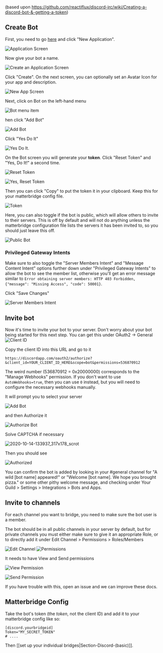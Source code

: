 (based upon https://github.com/reactiflux/discord-irc/wiki/Creating-a-discord-bot-&-getting-a-token)

## Create Bot

First, you need to go [here](https://discord.com/developers/applications) and click "New Application".

![Application Screen](https://user-images.githubusercontent.com/987487/218297892-e84b1b63-d639-4c26-9b7b-93c809c996a6.png)

Now give your bot a name.

![Create an Application Screen](https://user-images.githubusercontent.com/987487/218297854-2a7aa14b-b8f5-45d2-be39-db6253e4a596.png)

Click "Create". On the next screen, you can optionally set an Avatar Icon for your app and description.

![New App Screen](https://user-images.githubusercontent.com/987487/212194341-b8b7fca2-7b70-422c-b919-09c58a6a0495.png)

Next, click on Bot on the left-hand menu

![Bot menu item](https://user-images.githubusercontent.com/987487/218298058-f61f44d3-aba7-4639-9987-e52bf60b34dc.png)

hen click "Add Bot"

![Add Bot](https://user-images.githubusercontent.com/987487/212194343-5ca1e46e-8e59-4f5a-8f26-08e4894f42e0.png)

Click "Yes Do It"

![Yes Do It.](https://user-images.githubusercontent.com/987487/212194345-56c1b9cb-63cb-4216-b705-2ba1baa6d4a6.png)

On the Bot screen you will generate your **token**. Click "Reset Token" and "Yes, Do It!" a second time.

![Reset Token](https://user-images.githubusercontent.com/987487/212194346-86dcb128-4722-4627-acfc-2d18bb8a8ed4.png)

![Yes, Reset Token](https://user-images.githubusercontent.com/987487/212194347-0c424124-d5c2-4939-8f25-a492a6f6c79b.png)

Then you can click "Copy" to put the token it in your clipboard. Keep this for your matterbridge config file. 

![Token](https://user-images.githubusercontent.com/987487/212194348-d15c249f-d8e7-45ea-b807-ddedaaeb6442.png)

Here, you can also toggle if the bot is public, which will allow others to invite to their servers. This is off by default and will not do anything unless the matterbridge configuration file lists the servers it has been invited to, so you should just leave this off.

![Public Bot](https://user-images.githubusercontent.com/987487/218297521-2290e231-204b-4a68-8044-0879b3c84ce3.png)


### Privileged Gateway Intents

Make sure to also toggle the "Server Members Intent" and "Message Content Intent" options further down under "Privileged Gateway Intents" to allow the bot to see the member list, otherwise you'll get an error message similar to `Error obtaining server members: HTTP 403 Forbidden, {"message": "Missing Access", "code": 50001}`.

Click "Save Changes"

![Server Members Intent](https://user-images.githubusercontent.com/987487/212194349-c2544381-5009-4c90-8d9d-1ce5dcfae855.png)

## Invite bot

Now it's time to invite your bot to your server. Don't worry about your bot being started for this next step. You can get this under OAuth2 → General
![Client ID](https://user-images.githubusercontent.com/987487/212194350-88d037a8-e688-4c43-b2ee-ec41a1990b79.png)

Copy the client ID into this URL and go to it

```https://discordapp.com/oauth2/authorize?&client_id=YOUR_CLIENT_ID_HERE&scope=bot&permissions=536870912```

The weird number (536870912 = 0x20000000) corresponds to the "Manage Webhooks" permission. If you don't want to use `AutoWebhooks=true`, then you can use `0` instead, but you will need to configure the necessary webhooks manually.

It will prompt you to select your server

![Add Bot](https://user-images.githubusercontent.com/987487/212195690-97e5c675-b34f-4dba-895e-232eedb2f7f7.png)

and then Authorize it

![Authorize Bot](https://user-images.githubusercontent.com/987487/212195594-6c709139-38fa-4ea9-a153-95fa55e64363.png)

Solve CAPTCHA if necessary

![2020-10-14-133937_317x178_scrot](https://user-images.githubusercontent.com/987487/96025132-b8616680-0e22-11eb-983b-a9e10426965f.png)

Then you should see

![Authorized](https://user-images.githubusercontent.com/987487/212195597-dc4b9a47-87ff-4a03-90b4-b2db034bf606.png)

You can confirm the bot is added by looking in your #general channel for "A wild [bot name] appeared!" or "Welcome [bot name]. We hope you brought pizza." or some other pithy welcome message, and checking under Your Guild > Settings > Integrations > Bots and Apps.


## Invite to channels

For each channel you want to bridge, you need to make sure the bot user is a member.

The bot should be in all public channels in your server by default, but for private channels you must either make sure to give it an appropriate Role, or to directly add it under Edit Channel > Permissions > Roles/Members

![Edit Channel](https://user-images.githubusercontent.com/987487/218298368-a236ede4-c08a-46df-901c-96a7c33b6b13.png)
![Permissions](https://user-images.githubusercontent.com/987487/218298370-70078ee3-bf80-4082-9f72-c6510fd8d99d.png)

It needs to have View and Send permissions

![View Permission](https://user-images.githubusercontent.com/987487/218298416-c5c31b4a-0b90-4bdb-b632-eddb15e5a158.png)

![Send Permission](https://user-images.githubusercontent.com/987487/218298425-dff62127-b27c-44e6-9285-66ad06f94ea3.png)


If you have trouble with this, open an issue and we can improve these docs.


## Matterbridge Config

Take the bot's token (the _token_, not the client ID) and add it to your matterbridge config like so:

```
[discord.yourbridgeid]
Token="MY_SECRET_TOKEN"
# ....
``` 

Then [[set up your individual bridges|Section-Discord-(basic)]].
